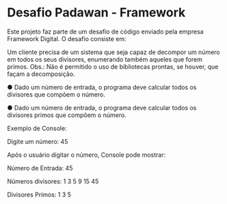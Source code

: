 # Desafio Padawan - Framework

Este projeto faz parte de um desafio de código enviado pela empresa Framework Digital. O desafio consiste em:

Um cliente precisa de um sistema que seja capaz de decompor um número em todos os seus divisores, enumerando também aqueles que forem primos. 
Obs.: Não é permitido o uso de bibliotecas prontas, se houver, que façam a decomposição.

● Dado um número de entrada, o programa deve calcular todos os divisores que compõem o número.

● Dado um número de entrada, o programa deve calcular todos os divisores primos que compõem o número.

Exemplo de Console:

Digite um número: 45

Após o usuário digitar o número, Console pode mostrar:

Número de Entrada: 45

Números divisores: 1 3 5 9 15 45

Divisores Primos: 1 3 5
